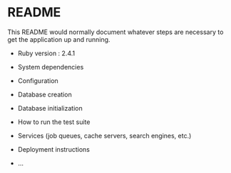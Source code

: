 # README

This README would normally document whatever steps are necessary to get the
application up and running.


* Ruby version : 2.4.1

* System dependencies

* Configuration

* Database creation

* Database initialization

* How to run the test suite

* Services (job queues, cache servers, search engines, etc.)

* Deployment instructions

* ...
